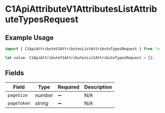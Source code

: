 # C1ApiAttributeV1AttributesListAttributeTypesRequest

## Example Usage

```typescript
import { C1ApiAttributeV1AttributesListAttributeTypesRequest } from "conductorone-sdk-typescript/sdk/models/operations";

let value: C1ApiAttributeV1AttributesListAttributeTypesRequest = {};
```

## Fields

| Field              | Type               | Required           | Description        |
| ------------------ | ------------------ | ------------------ | ------------------ |
| `pageSize`         | *number*           | :heavy_minus_sign: | N/A                |
| `pageToken`        | *string*           | :heavy_minus_sign: | N/A                |